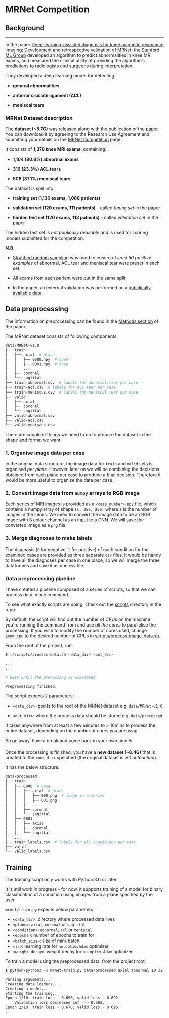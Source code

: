 # MRNet Competition

## Background

---

In the paper [Deep-learning-assisted diagnosis for knee magnetic resonance imaging: Development and retrospective validation of MRNet](https://journals.plos.org/plosmedicine/article?id=10.1371/journal.pmed.1002699), the [Stanford ML Group](https://stanfordmlgroup.github.io/) developed an algorithm to predict abnormalities in knee MRI exams, and measured the clinical utility of providing the algorithm’s predictions to radiologists and surgeons during interpretation.

They developed a deep learning model for detecting:

- **general abnormalities**

- **anterior cruciate ligament (ACL)**

- **meniscal tears**

### MRNet Dataset description

The **dataset (~5.7G)** was released along with the publication of the paper. You can download it by agreeing to the Research Use Agreement and submitting your details on the [MRNet Competition](https://stanfordmlgroup.github.io/competitions/mrnet/) page.

It consists of **1,370 knee MRI exams**, containing:

- **1,104 (80.6%) abnormal exams**

- **319 (23.3%) ACL tears**

- **508 (37.1%) meniscal tears**

The dataset is split into:

- **training set (1,130 exams, 1,088 patients)**

- **validation set (120 exams, 111 patients)** - called _tuning set_ in the paper

- **hidden test set (120 exams, 113 patients)** - called _validation set_ in the paper

The hidden test set is _not publically available_ and is used for scoring models submitted for the competition.

**N.B.**

- [Stratified random sampling](https://en.wikipedia.org/wiki/Stratified_sampling) was used to ensure _at least 50 positive examples_ of abnormal, ACL tear and meniscal tear were preset in each set.

- All exams from each parient were put in the same split.

- In the paper, an external validation was performed on a [pubclically available data](http://www.riteh.uniri.hr/~istajduh/projects/kneeMRI/).

## Data preprocessing

The information on preprocessing can be found in the [Methods section](https://journals.plos.org/plosmedicine/article?id=10.1371/journal.pmed.1002699#sec008) of the paper.

The MRNet dataset consists of following components.

```bash
data/MRNet-v1.0
├── train
│   ├── axial  # plane
│   │   ├── 0000.npy  # case
│   │   ├── 0001.npy  # case
│   │   ...
│   ├── coronal
│   └── sagittal
├── train-abnormal.csv  # labels for abnormalities per case
├── train-acl.csv  # labels for ACL tear per case
├── train-meniscus.csv  # labels for meniscal tear per case
├── valid
│   ├── axial
│   ├── coronal
│   └── sagittal
├── valid-abnormal.csv
├── valid-acl.csv
└── valid-meniscus.csv
```

There are couple of things we need to do to prepare the dataset in the shape and format we want.

### 1. Organise image data per case

In the original data structure, the image data for `train` and `valid` sets is organised _per plane_. However, later on we will be combining the decisions obtained from each plane per case to produce a final decision. Therefore it would be more useful to organise the data per case.

### 2. Convert image data from `numpy` arrays to RGB image

Each series of MRI images is provided as a `<case_number>.npy` file, which contains a numpy array of shape `(s, 256, 256)` where s is the number of images in the series. We need to convert the image data to be an RGB image with 3 colour channel as an input to a CNN. We will save the converted image as a `png` file.

### 3. Merge diagnoses to make labels

The diagnosis (`0` for negative, `1` for positive) of each condition for the examined cases are provided as three separate `csv` files. It would be handy to have all the diagnoses per case in one place, so we will merge the three dataframes and save it as one `csv` file.

### Data preprocessing pipeline

I have created a pipeline composed of a series of scripts, so that we can process data in one command.

To see what exactly scripts are doing, check out the [scripts](./scripts) directory in the repo.

By default, the script will find out the number of CPUs on the machine you're running the command from and use _all the cores_ to parallelise the processing. If you wish to modify the number of cores used, change `$num_cpu` to the desired number of CPUs in [scripts/process-image-data.sh](./scripts/process-image-data.sh).

From the root of the project, run:

```bash
$ ./scripts/process-data.sh <data_dir> <out_dir>

...
...

# Wait until the processing is completed

Preprocessing finished.
```

The script expects 2 parameters:

- `<data_dir>`: points to the root of the MRNet dataset e.g. `data/MRNet-v1.0`

- `<out_dir>`: where the process data should be stored e.g. `data/processed`

It takes anywhere from at least a few minutes to > 10mins to process the entire dataset, depending on the number of cores you are using.

So go away, have a break and come back in your own time ☕

Once the processing is finished, you have a **new dataset (~8.4G)** that is created to the `<out_dir>` specified (the original dataset is left _untouched_).

It has the below structure:

```bash
data/processed
├── train
│   ├── 0000  # case
│   │   ├── axial  # plane
│   │   │   ├── 000.png  # image in a series
│   │   │   ├── 001.png
│   │   │   ...
│   │   ├── coronal
│   │   └── sagittal
│   ├── 0001
│   │   ├── axial
│   │   ├── coronal
│   │   └── sagittal
│   ...
├── train_labels.csv  # labels for all conditions per case
├── valid
└── valid_labels.csv
```

## Training

The training script only works with Python 3.6 or later.

It is still work in progress - for now, it supports training of a model for binary classification of a condition using images from a plane specified by the user.

`mrnet/train.py` expects below parameters:

- `<data_dir>`: directory where processed data lives
- `<plane>`: `axial`, `coronal` or `sagittal`
- `<condition>`: `abnormal`, `acl` or `meniscal`
- `<epochs>`: number of epochs to train for
- `<batch_size>`: size of mini-batch
- `<lr>`: learning rate for `nn.optim.Adam` optimizer
- `<weight_decay>`: weight decay for `nn.optim.Adam` optimizer

To train a model using the preprocessed data, from the project root:

```bash
$ python/python3 -u mrnet/train.py data/processed axial abnormal 10 32 0.0001 0.01

Parsing arguments...
Creating data loaders...
Creating a model...
Starting the training...
Epoch 1/10: train loss - 0.690, valid loss - 0.692
    Validation loss decreased inf --> 0.692.
Epoch 2/10: train loss - 0.678, valid loss - 0.696
...
```
